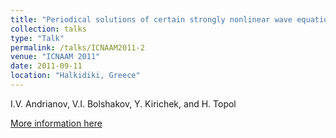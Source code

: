 ```yaml
---
title: "Periodical solutions of certain strongly nonlinear wave equations"
collection: talks
type: "Talk"
permalink: /talks/ICNAAM2011-2
venue: "ICNAAM 2011"
date: 2011-09-11
location: "Halkidiki, Greece"
---
```


I.V. Andrianov, V.I. Bolshakov, Y. Kirichek, and H. Topol

[More information here](http://www.icnaam.org/icnaam_2011/)









